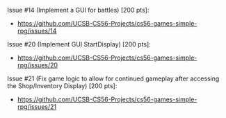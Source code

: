 Issue #14 (Implement a GUI for battles) [200 pts]:
- https://github.com/UCSB-CS56-Projects/cs56-games-simple-rpg/issues/14

Issue #20 (Implement GUI StartDisplay) [200 pts]:
- https://github.com/UCSB-CS56-Projects/cs56-games-simple-rpg/issues/20

Issue #21 (Fix game logic to allow for continued gameplay after accessing the Shop/Inventory Display) [200 pts]:
- https://github.com/UCSB-CS56-Projects/cs56-games-simple-rpg/issues/21
